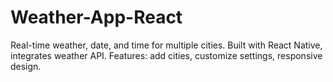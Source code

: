 # Weather-App-React
Real-time weather, date, and time for multiple cities. Built with React Native, integrates weather API. Features: add cities, customize settings, responsive design.
